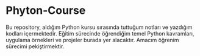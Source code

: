 # Phyton-Course
Bu repository, aldığım Python kursu sırasında tuttuğum notları ve yazdığım kodları içermektedir. Eğitim sürecinde öğrendiğim temel Python kavramları, uygulama örnekleri ve projeler burada yer alacaktır. Amacım öğrenim sürecimi pekiştirmektir.
